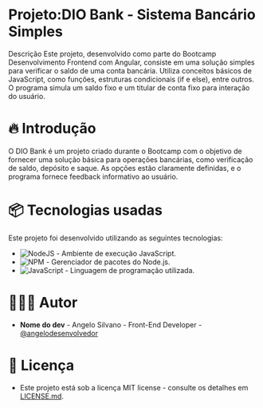 # Projeto:DIO Bank - Sistema Bancário Simples
Descrição
Este projeto, desenvolvido como parte do Bootcamp Desenvolvimento Frontend com Angular, consiste em uma solução simples para verificar o saldo de uma conta bancária. Utiliza conceitos básicos de JavaScript, como funções, estruturas condicionais (if e else), entre outros. O programa simula um saldo fixo e um titular de conta fixo para interação do usuário.

# 🔥 Introdução
O DIO Bank é um projeto criado durante o Bootcamp com o objetivo de fornecer uma solução básica para operações bancárias, como verificação de saldo, depósito e saque. As opções estão claramente definidas, e o programa fornece feedback informativo ao usuário.

# 📦 Tecnologias usadas
Este projeto foi desenvolvido utilizando as seguintes tecnologias:

* ![NodeJS](https://img.shields.io/badge/node.js-6DA55F?style=for-the-badge&logo=node.js&logoColor=white) - Ambiente de execução JavaScript.
* ![NPM](https://img.shields.io/badge/NPM-%23CB3837.svg?style=for-the-badge&logo=npm&logoColor=white) - Gerenciador de pacotes do Node.js.
* ![JavaScript](https://img.shields.io/badge/javascript-%23323330.svg?style=for-the-badge&logo=javascript&logoColor=%23F7DF1E) - Linguagem de programação utilizada.

# 🧑🏽‍💻 Autor
* **Nome do dev** - Angelo Silvano - Front-End Developer - [@angelodesenvolvedor](https://github.com/angelodesenvolvedor)

# 📄 Licença
* Este projeto está sob a licença MIT license - consulte os detalhes em [LICENSE.md](https://github.com/angelodesenvolvedor/Sidebar/blob/main/LICENSE).     
